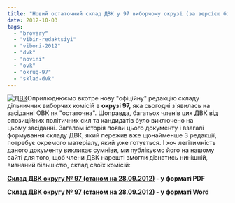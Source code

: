 ```yaml
---
title: "Новий остаточний склад ДВК у 97 виборчому окрузі (за версією більшості в ОВК)"
date: 2012-10-03
tags: 
  - "brovary"
  - "vibir-redaktsiyi"
  - "vibori-2012"
  - "dvk"
  - "novini"
  - "ovk"
  - "okrug-97"
  - "sklad-dvk"
---
```


[![](https://mpz.brovary.org/wp-content/uploads/2012/10/DVK.jpg "ДВК")](https://mpz.brovary.org/wp-content/uploads/2012/10/DVK.jpg)Оприлюднюємо вкотре нову "офіційну" редакцію складу дільничних виборчих комісій в **окрузі 97,** яка сьогодні з'явилась на засіданні ОВК як "остаточна". Щоправда, багатьох членів цих ДВК від опозиційних політичних сил та кандидатів було виключено на цьому засіданні. Загалом історія появи цього документу і взагалі формування складу ДВК, який пережив вже щонайменше 3 редакції, потребує окремого матеріалу, який уже готується. І хоч легітимність даного документу викликає сумніви, ми публікуємо його на нашому сайті для того, щоб члени ДВК нарешті змогли дізнатись нинішній, визнаний більшістю, склад своїх комісій:

**[Склад ДВК округу № 97 (станом на 28.09.2012)](https://mpz.brovary.org/wp-content/uploads/2012/10/Sklad-DVK-okrug-97.pdf) - у форматі PDF**

**[Склад ДВК округу № 97 (станом на 28.09.2012)](https://mpz.brovary.org/wp-content/uploads/2012/10/DVK-5.docx) - у форматі Word**
